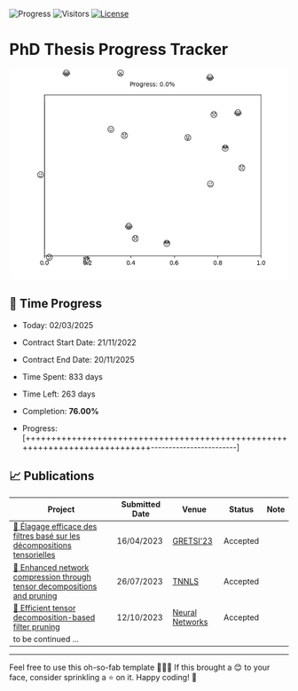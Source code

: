 ![Progress](https://img.shields.io/badge/Progress-76.00%25-7fc866?style=flat-square)
![Visitors](https://api.visitorbadge.io/api/combined?path=https%3A%2F%2Fgithub.com%2Fpvtien96%2FPhD_Thesis_Tracker&label=Views&labelColor=%2337d67a&countColor=%23ff8a65&style=flat-square)
[![License](https://img.shields.io/badge/License-Apache_2.0-blue.svg)](https://opensource.org/licenses/Apache-2.0)
# PhD Thesis Progress Tracker

<td style="width: 10%; padding: 10px; border: none;">
      <img src="progress.gif" alt="Progress" style="height: 10%">
</td>

## :calendar: Time Progress

- Today: 02/03/2025
- Contract Start Date: 21/11/2022
- Contract End Date: 20/11/2025

- Time Spent: 833 days
- Time Left: 263 days
- Completion: <b>76.00%</b>
- Progress: [++++++++++++++++++++++++++++++++++++++++++++++++++++++++++++++++++++++++++++------------------------]

## 📈 Publications

| Project                                             | Submitted Date | Venue           | Status         | Note   |
|-----------------------------------------------------|----------------|-----------------|----------------|--------|
| [:ring: Élagage efficace des filtres basé sur les décompositions tensorielles](https://www.gretsi.fr/data/colloque/pdf/2023_pham1312.pdf) | 16/04/2023     | [GRETSI'23](https://gretsi.fr/colloque2023/)       | Accepted       |        |
| [:stars: Enhanced network compression through tensor decompositions and pruning](https://github.com/pvtien96/NORTON)        | 26/07/2023     | [TNNLS](https://ieeexplore.ieee.org/xpl/RecentIssue.jsp?punumber=5962385)           | Accepted   |        |
| [:ring: Efficient tensor decomposition-based filter pruning](https://github.com/pvtien96/CORING)        | 12/10/2023     | [Neural Networks](https://www.sciencedirect.com/journal/neural-networks) | Accepted   |        |
| to be continued ...                                 |                |                 |                |        |

---

Feel free to use this oh-so-fab template 🌈✨🎨 If this brought a 😊 to your face, consider sprinkling a ⭐️ on it. Happy coding! 🚀
